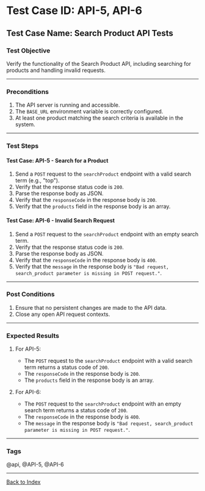 # Test Case ID: API-5, API-6

## Test Case Name: Search Product API Tests

### Test Objective

Verify the functionality of the Search Product API, including searching for products and handling invalid requests.

---

### Preconditions

1. The API server is running and accessible.
2. The `BASE_URL` environment variable is correctly configured.
3. At least one product matching the search criteria is available in the system.

---

### Test Steps

#### Test Case: API-5 - Search for a Product

1. Send a `POST` request to the `searchProduct` endpoint with a valid search term (e.g., "top").
2. Verify that the response status code is `200`.
3. Parse the response body as JSON.
4. Verify that the `responseCode` in the response body is `200`.
5. Verify that the `products` field in the response body is an array.

#### Test Case: API-6 - Invalid Search Request

1. Send a `POST` request to the `searchProduct` endpoint with an empty search term.
2. Verify that the response status code is `200`.
3. Parse the response body as JSON.
4. Verify that the `responseCode` in the response body is `400`.
5. Verify that the `message` in the response body is `"Bad request, search_product parameter is missing in POST request."`.

---

### Post Conditions

1. Ensure that no persistent changes are made to the API data.
2. Close any open API request contexts.

---

### Expected Results

1. For API-5:
   - The `POST` request to the `searchProduct` endpoint with a valid search term returns a status code of `200`.
   - The `responseCode` in the response body is `200`.
   - The `products` field in the response body is an array.

2. For API-6:
   - The `POST` request to the `searchProduct` endpoint with an empty search term returns a status code of `200`.
   - The `responseCode` in the response body is `400`.
   - The `message` in the response body is `"Bad request, search_product parameter is missing in POST request."`.

---

### Tags

@api, @API-5, @API-6

---

[Back to Index](test-case-index.md)
